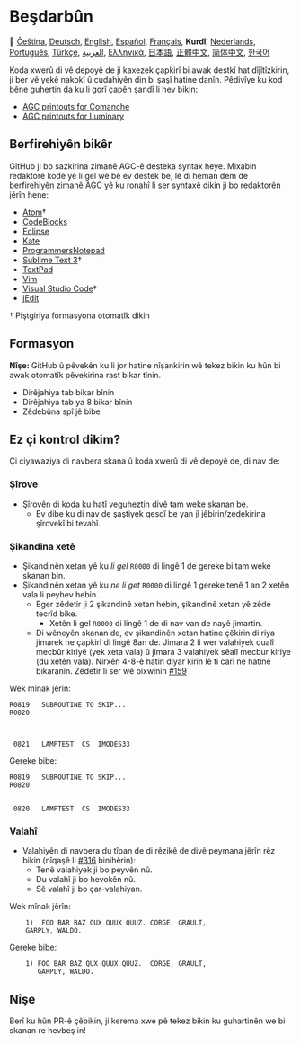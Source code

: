 # Beşdarbûn

🎌
[Čeština][CZ],
[Deutsch][DE],
[English][EN],
[Español][ES],
[Français][FR],
**Kurdî**,
[Nederlands][NL],
[Português][PT_BR],
[Türkçe][TR],
[العربية][AR],
[Ελληνικά][GR],
[日本語][JA],
[正體中文][ZH_TW],
[简体中文][ZH_CN],
[한국어][KO_KR]

[AR]:CONTRIBUTING.ar.md
[CZ]:CONTRIBUTING.cz.md
[DE]:CONTRIBUTING.de.md
[EN]:CONTRIBUTING.md
[ES]:CONTRIBUTING.es.md
[FR]:CONTRIBUTING.fr.md
[GR]:CONTRIBUTING.gr.md
[JA]:CONTRIBUTING.ja.md
[KO_KR]:CONTRIBUTING.ko_kr.md
[KU]:CONTRIBUTING.ku.md
[NL]:CONTRIBUTING.nl.md
[PT_BR]:CONTRIBUTING.pt_br.md
[TR]:CONTRIBUTING.tr.md
[ZH_CN]:CONTRIBUTING.zh_cn.md
[ZH_TW]:CONTRIBUTING.zh_tw.md

Koda xwerû di vê depoyê de ji kaxezek çapkirî bi awak destkî hat dîjîtîzkirin, ji ber vê yekê nakokî û cudahiyên din bi şaşî hatine danîn. Pêdivîye ku kod bêne guhertin da ku li gorî çapên şandî li hev bikin:

- [AGC printouts for Comanche][8]
- [AGC printouts for Luminary][9]

## Berfirehiyên bikêr

GitHub ji bo sazkirina zimanê AGC-ê desteka syntax heye. Mixabin redaktorê kodê yê li gel wê bê ev destek be, lê di heman dem de berfirehiyên zimanê AGC yê ku ronahî li ser syntaxê dikin ji bo redaktorên jêrîn hene:

- [Atom][Atom]†
- [CodeBlocks][CodeBlocks]
- [Eclipse][Eclipse]
- [Kate][Kate]
- [ProgrammersNotepad][ProgrammersNotepad]
- [Sublime Text 3][Sublime Text]†
- [TextPad][TextPad]
- [Vim][Vim]
- [Visual Studio Code][VisualStudioCode]†
- [jEdit][jEdit]

† Piştgiriya formasyona otomatîk dikin

[Atom]:https://github.com/Alhadis/language-agc
[CodeBlocks]:https://github.com/virtualagc/virtualagc/tree/master/Contributed/SyntaxHighlight/CodeBlocks
[Eclipse]:https://github.com/virtualagc/virtualagc/tree/master/Contributed/SyntaxHighlight/Eclipse
[Kate]:https://github.com/virtualagc/virtualagc/tree/master/Contributed/SyntaxHighlight/Kate
[ProgrammersNotepad]:https://github.com/virtualagc/virtualagc/tree/master/Contributed/SyntaxHighlight/ProgrammersNotepad
[Sublime Text]:https://github.com/jimlawton/AGC-Assembly
[TextPad]:https://github.com/virtualagc/virtualagc/tree/master/Contributed/SyntaxHighlight/TextPad
[Vim]:https://github.com/wsdjeg/vim-assembly
[VisualStudioCode]:https://github.com/wopian/agc-assembly
[jEdit]:https://github.com/virtualagc/virtualagc/tree/master/Contributed/SyntaxHighlight/jEdit

## Formasyon

**Nîşe:** GitHub û pêvekên ku li jor hatine nîşankirin wê tekez bikin ku hûn bi awak otomatîk pêvekirina rast bikar tînin.

- Dirêjahiya tab bikar bînin
- Dirêjahiya tab ya 8 bikar bînin
- Zêdebûna spî jê bibe

## Ez çi kontrol dikim?

Çi ciyawaziya di navbera skana û koda xwerû di vê depoyê de, di nav de:

### Şîrove

- Şîrovên di koda ku hatî veguheztin divê tam weke skanan be.
  - Ev dibe ku di nav de şaştiyek qesdî be yan jî jêbirin/zedekirina şîrovekî bi tevahî.

### Şikandina xetê

- Şikandinên xetan yê ku *li gel* `R0000` di lingê 1 de gereke bi tam weke skanan bin.
- Şikandinên xetan yê ku *ne li get* `R0000` di lingê 1 gereke tenê 1 an 2 xetên vala li peyhev hebin.
  - Eger zêdetir ji 2 şikandinê xetan hebin, şikandinê xetan yê zêde tecrîd bike.
    - Xetên li gel `R0000` di lingê 1 de di nav van de nayê jimartin.
  - Di wêneyên skanan de, ev şikandinên xetan hatine çêkirin di riya jimarek ne çapkirî di lingê 8an de. Jimara 2 li wer valahiyek dualî mecbûr kiriyê (yek xeta vala) û jimara 3 valahiyek sêalî mecbur kiriye (du xetên vala). Nirxên 4-8-ê hatin diyar kirin lê ti carî ne hatine bikaranîn. Zêdetir li ser wê bixwînin [#159][7]

Wek mînak jêrîn:

```plain
R0819   SUBROUTINE TO SKIP...
R0820



 0821   LAMPTEST  CS  IMODES33
```

Gereke bibe:

```plain
R0819   SUBROUTINE TO SKIP...
R0820


 0820   LAMPTEST  CS  IMODES33
```

### Valahî

- Valahiyên di navbera du tîpan de di rêzikê de divê peymana jêrîn rêz bikin (nîqaşê li [#316][10] binihêrin):
  - Tenê valahiyek ji bo peyvên nû.
  - Du valahî ji bo hevokên nû.
  - Sê valahî ji bo çar-valahiyan.

Wek mînak jêrîn:

```plain
	1)  FOO BAR BAZ QUX QUUX QUUZ. CORGE, GRAULT,
	GARPLY, WALDO.
```

Gereke bibe:

```plain
	1) FOO BAR BAZ QUX QUUX QUUZ.  CORGE, GRAULT,
	   GARPLY, WALDO.
```

## Nîşe

Berî ku hûn PR-ê çêbikin, ji kerema xwe pê tekez bikin ku guhartinên we bi skanan re hevbeş in!

[0]:https://github.com/chrislgarry/Apollo-11/pull/new/master
[1]:http://www.ibiblio.org/apollo/ScansForConversion/Luminary099/
[2]:http://www.ibiblio.org/apollo/ScansForConversion/Comanche055/
[6]:https://github.com/wopian/agc-assembly#user-settings
[7]:https://github.com/chrislgarry/Apollo-11/issues/159
[8]:http://www.ibiblio.org/apollo/ScansForConversion/Comanche055/
[9]:http://www.ibiblio.org/apollo/ScansForConversion/Luminary099/
[10]:https://github.com/chrislgarry/Apollo-11/pull/316#pullrequestreview-102892741
